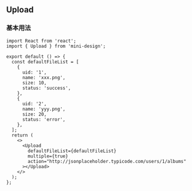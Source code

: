 ## Upload

### 基本用法

```tsx
import React from 'react';
import { Upload } from 'mini-design';

export default () => {
  const defaultFileList = [
    {
      uid: '1',
      name: 'xxx.png',
      size: 10,
      status: 'success',
    },
    {
      uid: '2',
      name: 'yyy.png',
      size: 20,
      status: 'error',
    },
  ];
  return (
    <>
      <Upload
        defaultFileList={defaultFileList}
        multiple={true}
        action="http://jsonplaceholder.typicode.com/users/1/albums"
      ></Upload>
    </>
  );
};
```

<API src="../../../src/components/Upload/Upload.tsx" ></API>
